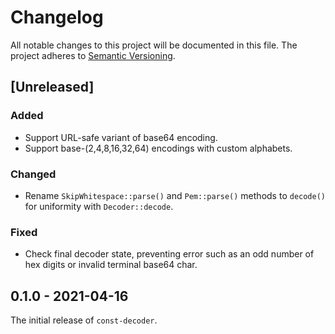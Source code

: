 # Changelog

All notable changes to this project will be documented in this file.
The project adheres to [Semantic Versioning](http://semver.org/spec/v2.0.0.html).

## [Unreleased]

### Added

- Support URL-safe variant of base64 encoding.
- Support base-(2,4,8,16,32,64) encodings with custom alphabets.

### Changed

- Rename `SkipWhitespace::parse()` and `Pem::parse()` methods to `decode()`
  for uniformity with `Decoder::decode`.

### Fixed

- Check final decoder state, preventing error such as an odd number of hex digits
  or invalid terminal base64 char.

## 0.1.0 - 2021-04-16

The initial release of `const-decoder`.
